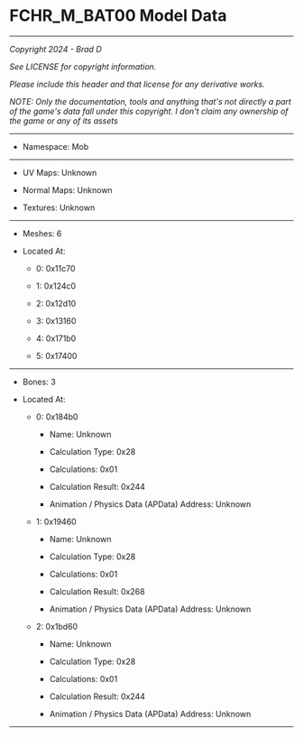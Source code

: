 # FCHR_M_BAT00 Model Data

---

*Copyright 2024 - Brad D*

*See LICENSE for copyright information.*

*Please include this header and that license for any derivative works.*

*NOTE: Only the documentation, tools and anything that's not directly a part of the game's data fall under this copyright. I don't claim any ownership of the game or any of its assets*

---

* Namespace: Mob

---

* UV Maps: Unknown

* Normal Maps: Unknown

* Textures: Unknown

---

* Meshes: 6

* Located At:

  * 0: 0x11c70

  * 1: 0x124c0

  * 2: 0x12d10

  * 3: 0x13160

  * 4: 0x171b0

  * 5: 0x17400

---

* Bones: 3

* Located At:

  * 0: 0x184b0

    * Name: Unknown

    * Calculation Type: 0x28

    * Calculations: 0x01

    * Calculation Result: 0x244

    * Animation / Physics Data (APData) Address: Unknown

  * 1: 0x19460

    * Name: Unknown

    * Calculation Type: 0x28

    * Calculations: 0x01

    * Calculation Result: 0x268

    * Animation / Physics Data (APData) Address: Unknown

  * 2: 0x1bd60

    * Name: Unknown

    * Calculation Type: 0x28

    * Calculations: 0x01

    * Calculation Result: 0x244

    * Animation / Physics Data (APData) Address: Unknown

---

